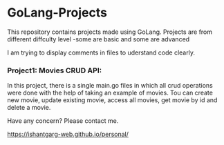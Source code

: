 # GoLang-Projects

This repository contains projects made using GoLang.
Projects are from different diffculty level -some are basic and some are advanced

I am trying to display comments in files to uderstand code clearly.

### Project1: Movies CRUD API:
In this project, there is a single main.go files in which all crud operations were done with the help of taking an example of movies.
Tou can create new movie, update existing movie, access all movies, get movie by id and delete a movie.








Have any concern? Please contact me.

https://ishantgarg-web.github.io/personal/
